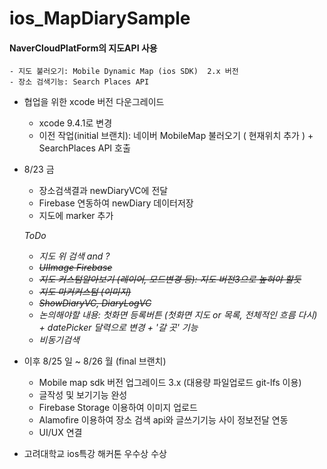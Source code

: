 # ios_MapDiarySample

#### NaverCloudPlatForm의  지도API 사용 
    - 지도 불러오기: Mobile Dynamic Map (ios SDK)  2.x 버전
    - 장소 검색기능: Search Places API 

- 협업을 위한 xcode 버전 다운그레이드
    - xcode 9.4.1로 변경 
    - 이전 작업(initial 브랜치): 네이버 MobileMap 불러오기 ( 현재위치 추가 ) + SearchPlaces API 호출
    
- 8/23 금
    - 장소검색결과 newDiaryVC에 전달
    - Firebase 연동하여 newDiary 데이터저장
    - 지도에 marker 추가
    
    *ToDo*
    - *지도 위 검색 and ?*
    - ~~*UIImage Firebase*~~
    - ~~*지도 커스텀알아보기 (레이어, 모드변경 등): 지도 버전3으로 높혀야 할듯*~~
    - ~~*지도 마커커스텀 (이미지)*~~
    - ~~*ShowDiaryVC, DiaryLogVC*~~
    - *논의해야할 내용: 첫화면 등록버튼 (첫화면 지도 or 목록, 전체적인 흐름 다시) + datePicker 달력으로 변경 + '갈 곳' 기능*
    - *비동기검색*

- 이후 8/25 일 ~ 8/26 월 (final 브랜치) 
   - Mobile map sdk 버전 업그레이드 3.x (대용량 파일업로드 git-lfs 이용)
   - 글작성 및 보기기능 완성 
   - Firebase Storage 이용하여 이미지 업로드 
   - Alamofire 이용하여 장소 검색 api와 글쓰기기능 사이 정보전달 연동 
   - UI/UX 연결
 
 - 고려대학교 ios특강 해커톤 우수상 수상

    

